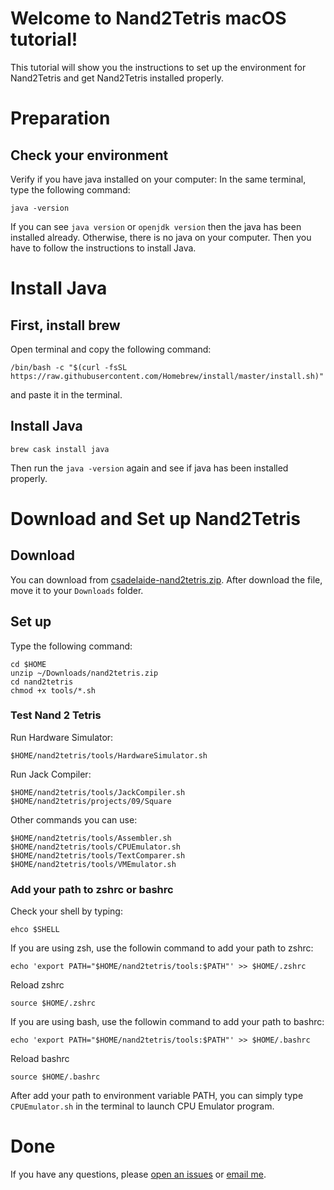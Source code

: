 
# Welcome to Nand2Tetris macOS tutorial!

This tutorial will show you the instructions to set up the environment for Nand2Tetris and get Nand2Tetris installed properly.

# Preparation 

## Check your environment
Verify if you have java installed on your computer:
In the same terminal, type the following command:
```
java -version
```
If you can see `java version` or `openjdk version` then the java has been installed already. Otherwise, there is no java on your computer. Then you have to follow the instructions to install Java.

# Install Java 
## First, install brew
Open terminal and copy the following command:
```
/bin/bash -c "$(curl -fsSL https://raw.githubusercontent.com/Homebrew/install/master/install.sh)"
```
and paste it in the terminal.
## Install Java 
```
brew cask install java
```
Then run the `java -version` again and see if java has been installed properly.
# Download and Set up Nand2Tetris
## Download
You can download from [csadelaide-nand2tetris.zip](https://raw.githubusercontent.com/wxw-matt/nand2tetris-macos/master/csadelaide-nand2tetris.zip). After download the file, move it to your `Downloads` folder.
## Set up 
Type the following command: 
```
cd $HOME
unzip ~/Downloads/nand2tetris.zip
cd nand2tetris
chmod +x tools/*.sh
```
### Test Nand 2 Tetris
Run Hardware Simulator:
```
$HOME/nand2tetris/tools/HardwareSimulator.sh
```

Run Jack Compiler:
```
$HOME/nand2tetris/tools/JackCompiler.sh $HOME/nand2tetris/projects/09/Square
```
Other commands you can use:
```
$HOME/nand2tetris/tools/Assembler.sh
$HOME/nand2tetris/tools/CPUEmulator.sh
$HOME/nand2tetris/tools/TextComparer.sh
$HOME/nand2tetris/tools/VMEmulator.sh
```

### Add your path to zshrc or bashrc
Check your shell by typing:
```
ehco $SHELL
```
If you are using zsh, use the followin command to add your path to zshrc:
```
echo 'export PATH="$HOME/nand2tetris/tools:$PATH"' >> $HOME/.zshrc
```
Reload zshrc
```
source $HOME/.zshrc
```
If you are using bash, use the followin command to add your path to bashrc:
```
echo 'export PATH="$HOME/nand2tetris/tools:$PATH"' >> $HOME/.bashrc
```
Reload bashrc
```
source $HOME/.bashrc
```

After add your path to environment variable PATH, you can simply type `CPUEmulator.sh` in the terminal to launch CPU Emulator program.
# Done
If you have any questions, please [open an issues](https://github.com/wxw-matt/nand2tetris-macos/issues) or [email me](mailto:matt.wxw.adelaide@gmail.com).
